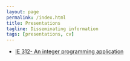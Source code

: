 ```yaml
---
layout: page
permalink: /index.html
title: Presentations
tagline: Disseminating information
tags: [presentations, cv]
---
```

* [IE 312- An integer programming application](/presentations/IE312)

